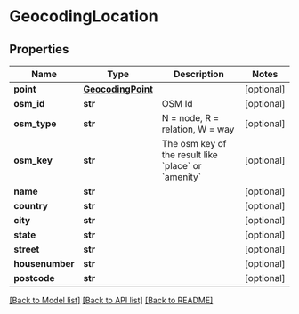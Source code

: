 # GeocodingLocation

## Properties
Name | Type | Description | Notes
------------ | ------------- | ------------- | -------------
**point** | [**GeocodingPoint**](GeocodingPoint.md) |  | [optional] 
**osm_id** | **str** | OSM Id | [optional] 
**osm_type** | **str** | N &#x3D; node, R &#x3D; relation, W &#x3D; way | [optional] 
**osm_key** | **str** | The osm key of the result like &#x60;place&#x60; or &#x60;amenity&#x60; | [optional] 
**name** | **str** |  | [optional] 
**country** | **str** |  | [optional] 
**city** | **str** |  | [optional] 
**state** | **str** |  | [optional] 
**street** | **str** |  | [optional] 
**housenumber** | **str** |  | [optional] 
**postcode** | **str** |  | [optional] 

[[Back to Model list]](../README.md#documentation-for-models) [[Back to API list]](../README.md#documentation-for-api-endpoints) [[Back to README]](../README.md)


